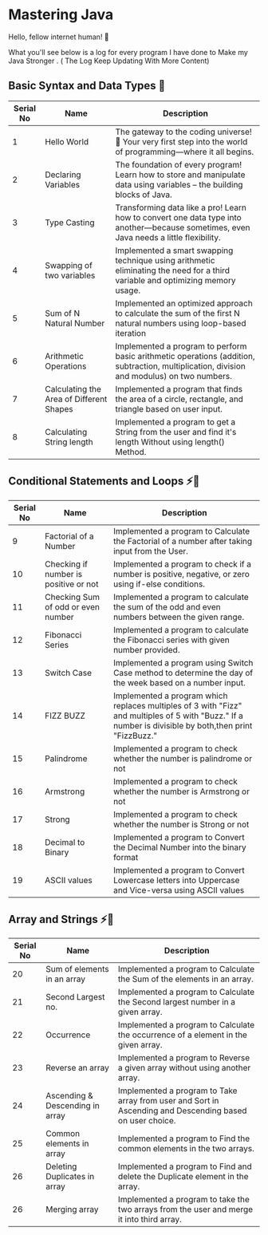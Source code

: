 # Mastering Java

Hello, fellow internet human! 👋

What you'll see below is a log for every program I have done to Make my Java Stronger . ( The Log Keep Updating With More Content)

## Basic Syntax and Data Types 🐣
| Serial No                       | Name                                                                                                              |    Description 
|---------------------------|-----------------------------------------------------------------------------------------------------------------------|--------------------------------------------|
|    1    | Hello World |       The gateway to the coding universe! 🚀 Your very first step into the world of programming—where it all begins.                                        |
|    2    | Declaring Variables |       The foundation of every program! Learn how to store and manipulate data using variables – the building blocks of Java.                          |
|    3    | Type Casting  |       Transforming data like a pro! Learn how to convert one data type into another—because sometimes, even Java needs a little flexibility.      |
|    4    | Swapping of two variables |       Implemented a smart swapping technique using arithmetic eliminating the need for a third variable and optimizing memory usage.                          |
|    5    | Sum of N Natural Number |       Implemented an optimized approach to calculate the sum of the first N natural numbers using loop-based iteration                          |
|    6    | Arithmetic Operations |       Implemented a program to perform basic arithmetic operations (addition, subtraction, multiplication, division and modulus) on two numbers.                          |
|    7    | Calculating the Area of Different Shapes |         Implemented a program that finds the area of a circle, rectangle, and triangle based on user input.                      |
|    8    | Calculating String length |         Implemented a program to get a String from the user and find it's length Without using length() Method.                     |

## Conditional Statements and Loops ⚡🔄
| Serial No                       | Name                                                                                                              |    Description 
|---------------------------|-----------------------------------------------------------------------------------------------------------------------|--------------------------------------------|
|    9    | Factorial of a Number  |         Implemented a program to Calculate the Factorial of a number after taking input from the User.                  |
|    10    | Checking if number is positive or not |         Implemented a program to check if a number is positive, negative, or zero using if-else conditions.                     |
|    11    | Checking Sum of odd or even number  |         Implemented a program to calculate the sum of the odd and even numbers between the given range.                      |
|    12    | Fibonacci Series  |         Implemented a program to calculate the Fibonacci series with given number provided.                      |
|    13    | Switch Case  |         Implemented a program using Switch Case method to determine the day of the week based on a number input.                      |
|    14    | FIZZ BUZZ  |         Implemented a program which replaces multiples of 3 with "Fizz" and multiples of 5 with "Buzz." If a number is divisible by both,then print "FizzBuzz."                       |
|    15    | Palindrome  |         Implemented a program to check whether the number is palindrome or not                      |
|    16    | Armstrong  |         Implemented a program to check whether the number is Armstrong or not                      |
|    17    | Strong |         Implemented a program to check whether the number is Strong or not                      |
|    18    | Decimal to Binary  |         Implemented a program to Convert the Decimal Number into the binary format                       |
|    19    | ASCII values  |         Implemented a program to Convert Lowercase letters into Uppercase and Vice-versa using ASCII values                       |
## Array and Strings  ⚡🔄
| Serial No                       | Name                                                                                                              |    Description 
|---------------------------|-----------------------------------------------------------------------------------------------------------------------|--------------------------------------------|
|    20    | Sum of elements in an array  |         Implemented a program to Calculate the Sum of the elements in an array.                  |
|    21    | Second Largest no.  |         Implemented a program to Calculate the Second largest number in a given array.                  |
|    22    | Occurrence  |         Implemented a program to Calculate the occurrence of a element in the given array.                  |
|    23    | Reverse an array  |         Implemented a program to Reverse a given array without using another array.                  |
|    24    | Ascending & Descending in array  |         Implemented a program to Take array from user and Sort in Ascending and Descending based on user choice.                 |
|    25    | Common elements in array  |         Implemented a program to Find the common elements in the two arrays.                  |
|    26    | Deleting Duplicates in array  |         Implemented a program to Find and delete the Duplicate element in the array.                 |
|    26    | Merging array  |         Implemented a program to take the two arrays from the user and merge it into third array.                 |
